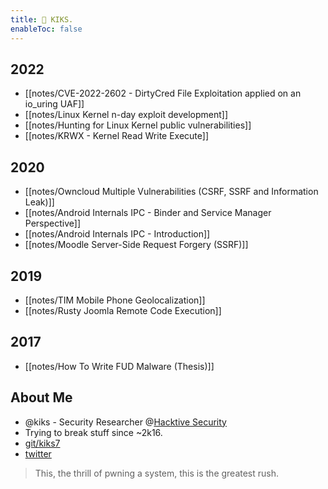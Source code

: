 ```yaml
---
title: 👾 KIKS.
enableToc: false
---
```


## 2022
- [[notes/CVE-2022-2602 - DirtyCred File Exploitation applied on an io_uring UAF]]
- [[notes/Linux Kernel n-day exploit development]]
- [[notes/Hunting for Linux Kernel public vulnerabilities]]
- [[notes/KRWX - Kernel Read Write Execute]]

## 2020
- [[notes/Owncloud Multiple Vulnerabilities (CSRF, SSRF and Information Leak)]]
- [[notes/Android Internals IPC - Binder and Service Manager Perspective]]
- [[notes/Android Internals IPC - Introduction]]
- [[notes/Moodle Server-Side Request Forgery (SSRF)]]

## 2019
- [[notes/TIM Mobile Phone Geolocalization]]
- [[notes/Rusty Joomla Remote Code Execution]]

## 2017
- [[notes/How To Write FUD Malware (Thesis)]]
## About Me
- @kiks - Security Researcher @[Hacktive Security](https://blog.hacktivesecurity.com)
- Trying to break stuff since ~2k16.
- [git/kiks7](https://github.com/kiks7)
- [twitter](https://twitter.com/kiks7_7)
> This, the thrill of pwning a system, this is the greatest rush.